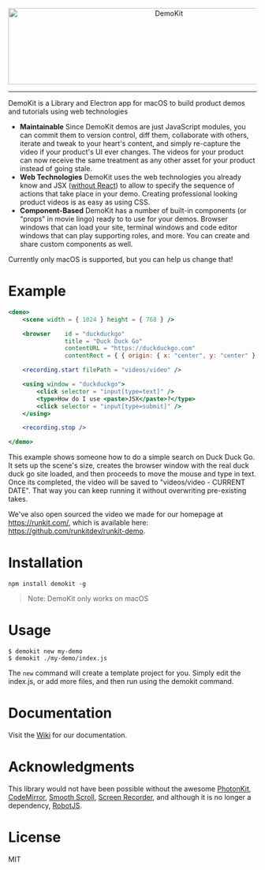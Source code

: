 <div style="text-align:center">
    <img title="DemoKit" src="electron/demokit.png" height="155px" width="636px" />
</div>

---

DemoKit is a Library and Electron app for macOS to build product demos and tutorials using web technologies

* **Maintainable** Since DemoKit demos are just JavaScript modules, you can commit them
    to version control, diff them, collaborate with others, iterate and tweak to your heart's content, and
    simply re-capture the video if your product's UI ever changes. The videos for your product can
    now receive the same treatment as any other asset for your product instead of going stale.
* **Web Technologies** DemoKit uses the web technologies you already know and JSX ([without React](http://github.com/tolmasky/generic-jsx))
    to allow to specify the sequence of actions that take place in your demo. Creating professional
    looking product videos is as easy as using CSS.
* **Component-Based** DemoKit has a number of built-in components (or "props" in movie lingo) ready to
    to use for your demos. Browser windows that can load your site, terminal windows and code editor windows
    that can play supporting roles, and more. You can create and share custom components as well.

Currently only macOS is supported, but you can help us change that!

# Example

```jsx
<demo>
    <scene width = { 1024 } height = { 768 } />

    <browser    id = "duckduckgo"
                title = "Duck Duck Go"
                contentURL = "https://duckduckgo.com"
                contentRect = { { origin: { x: "center", y: "center" }, size: { width: 900, height: 600 } } } />

    <recording.start filePath = "videos/video" />

    <using window = "duckduckgo">
        <click selector = "input[type=text]" />
        <type>How do I use <paste>JSX</paste>?</type>
        <click selector = "input[type=submit]" />
    </using>

    <recording.stop />

</demo>
```

This example shows someone how to do a simple search on Duck Duck Go. It sets up the scene's size,
creates the browser window with the real duck duck go site loaded, and then proceeds to move the 
mouse and type in text. Once its completed, the video will be saved to "videos/video - CURRENT DATE".
That way you can keep running it without overwriting pre-existing takes.

We've also open sourced the video we made for our homepage at https://runkit.com/, which is available
here: https://github.com/runkitdev/runkit-demo.

# Installation

```
npm install demokit -g
```
> Note: DemoKit only works on macOS

# Usage

```
$ demokit new my-demo
$ demokit ./my-demo/index.js
```

The `new` command will create a template project for you. Simply edit the index.js, or add more files, and then run using the demokit command.

# Documentation

Visit the [Wiki](https://github.com/runkitdev/demokit/wiki/Home) for our documentation.

# Acknowledgments

This library would not have been possible without the awesome [PhotonKit](http://photonkit.com),
[CodeMirror](https://codemirror.net), [Smooth Scroll](https://github.com/cferdinandi/smooth-scroll),
[Screen Recorder](https://www.npmjs.com/package/screen-recorder), and although it is no longer a
dependency, [RobotJS](https://github.com/octalmage/robotjs).

# License

MIT
